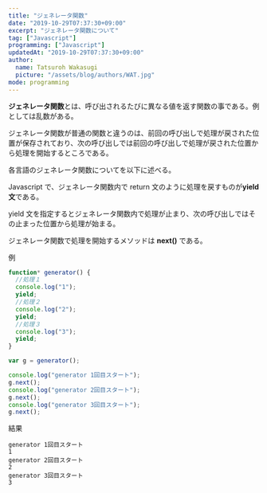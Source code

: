```yaml
---
title: "ジェネレータ関数"
date: "2019-10-29T07:37:30+09:00"
excerpt: "ジェネレータ関数について"
tag: ["Javascript"]
programming: ["Javascript"]
updatedAt: "2019-10-29T07:37:30+09:00"
author:
  name: Tatsuroh Wakasugi
  picture: "/assets/blog/authors/WAT.jpg"
mode: programming
---
```


**ジェネレータ関数**とは、呼び出されるたびに異なる値を返す関数の事である。例としては乱数がある。

ジェネレータ関数が普通の関数と違うのは、前回の呼び出しで処理が戻された位置が保存されており、次の呼び出しでは前回の呼び出しで処理が戻された位置から処理を開始するところである。

各言語のジェネレータ関数についてを以下に述べる。

<div class="note_content_by_programming_language" id="note_content_Javascript">

Javascript で、ジェネレータ関数内で return 文のように処理を戻すものが**yield 文**である。

yield 文を指定するとジェネレータ関数内で処理が止まり、次の呼び出しではその止まった位置から処理が始まる。

ジェネレータ関数で処理を開始するメソッドは **next()** である。

例

```javascript
function* generator() {
  //処理１
  console.log("1");
  yield;
  //処理２
  console.log("2");
  yield;
  //処理３
  console.log("3");
  yield;
}

var g = generator();

console.log("generator 1回目スタート");
g.next();
console.log("generator 2回目スタート");
g.next();
console.log("generator 3回目スタート");
g.next();
```

結果

```
generator 1回目スタート
1
generator 2回目スタート
2
generator 3回目スタート
3
```

</div>
